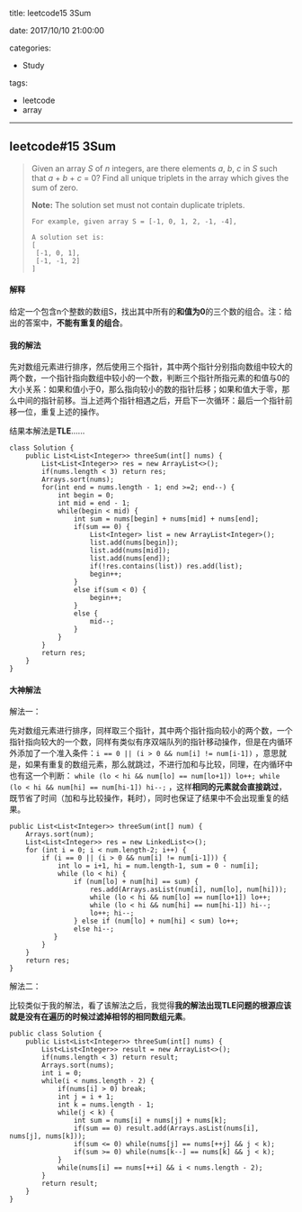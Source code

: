 title: leetcode15 3Sum

date: 2017/10/10 21:00:00

categories:

- Study

tags:

- leetcode
- array

---

## leetcode#15 3Sum

>Given an array *S* of *n* integers, are there elements *a*, *b*, *c* in *S* such that *a* + *b* + *c* = 0? Find all unique triplets in the array which gives the sum of zero.
>
>**Note:** The solution set must not contain duplicate triplets.
>
>```
>For example, given array S = [-1, 0, 1, 2, -1, -4],
>
>A solution set is:
>[
>  [-1, 0, 1],
>  [-1, -1, 2]
>]
>```

#### 解释

给定一个包含n个整数的数组S，找出其中所有的**和值为0**的三个数的组合。注：给出的答案中，**不能有重复的组合**。

#### 我的解法

先对数组元素进行排序，然后使用三个指针，其中两个指针分别指向数组中较大的两个数，一个指针指向数组中较小的一个数，判断三个指针所指元素的和值与0的大小关系：如果和值小于0，那么指向较小的数的指针后移；如果和值大于零，那么中间的指针前移。当上述两个指针相遇之后，开启下一次循环：最后一个指针前移一位，重复上述的操作。

结果本解法是**TLE**......

```
class Solution {
    public List<List<Integer>> threeSum(int[] nums) {
        List<List<Integer>> res = new ArrayList<>();
        if(nums.length < 3) return res;
        Arrays.sort(nums);
        for(int end = nums.length - 1; end >=2; end--) {
            int begin = 0;
            int mid = end - 1;
            while(begin < mid) {
                int sum = nums[begin] + nums[mid] + nums[end];
                if(sum == 0) {
                    List<Integer> list = new ArrayList<Integer>();
                    list.add(nums[begin]);
                    list.add(nums[mid]);
                    list.add(nums[end]);
                    if(!res.contains(list)) res.add(list);
                    begin++;
                }
                else if(sum < 0) {
                    begin++;
                }
                else {
                    mid--;
                }
            }
        }
        return res;
    }
}
```

#### 大神解法

解法一：

先对数组元素进行排序，同样取三个指针，其中两个指针指向较小的两个数，一个指针指向较大的一个数，同样有类似有序双端队列的指针移动操作，但是在内循环外添加了一个准入条件：`i == 0 || (i > 0 && num[i] != num[i-1])` ，意思就是，如果有重复的数组元素，那么就跳过，不进行加和与比较，同理，在内循环中也有这一个判断： `while (lo < hi && num[lo] == num[lo+1]) lo++; while (lo < hi && num[hi] == num[hi-1]) hi--;` ，这样**相同的元素就会直接跳过**，既节省了时间（加和与比较操作，耗时），同时也保证了结果中不会出现重复的结果。

```
public List<List<Integer>> threeSum(int[] num) {
    Arrays.sort(num);
    List<List<Integer>> res = new LinkedList<>(); 
    for (int i = 0; i < num.length-2; i++) {
        if (i == 0 || (i > 0 && num[i] != num[i-1])) {
            int lo = i+1, hi = num.length-1, sum = 0 - num[i];
            while (lo < hi) {
                if (num[lo] + num[hi] == sum) {
                    res.add(Arrays.asList(num[i], num[lo], num[hi]));
                    while (lo < hi && num[lo] == num[lo+1]) lo++;
                    while (lo < hi && num[hi] == num[hi-1]) hi--;
                    lo++; hi--;
                } else if (num[lo] + num[hi] < sum) lo++;
                else hi--;
           }
        }
    }
    return res;
}
```

解法二：

比较类似于我的解法，看了该解法之后，我觉得**我的解法出现TLE问题的根源应该就是没有在遍历的时候过滤掉相邻的相同数组元素**。

```
public class Solution {
    public List<List<Integer>> threeSum(int[] nums) {
        List<List<Integer>> result = new ArrayList<>();
        if(nums.length < 3) return result;
        Arrays.sort(nums);
        int i = 0;
        while(i < nums.length - 2) {
            if(nums[i] > 0) break;
            int j = i + 1;
            int k = nums.length - 1;
            while(j < k) {
                int sum = nums[i] + nums[j] + nums[k];
                if(sum == 0) result.add(Arrays.asList(nums[i], nums[j], nums[k]));
                if(sum <= 0) while(nums[j] == nums[++j] && j < k);
                if(sum >= 0) while(nums[k--] == nums[k] && j < k);
            }
            while(nums[i] == nums[++i] && i < nums.length - 2);
        }
        return result;
    }
}
```


